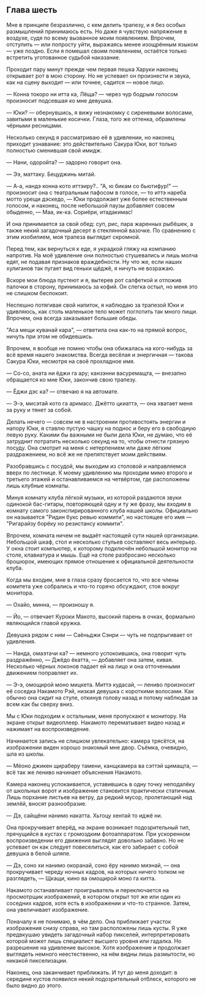 Глава шесть
-----------

Мне в принципе безразлично, с кем делить трапезу, и я без особых размышлений
принимаюсь есть. Но даже я чувствую напряжение в воздухе, судя по всему
вызванное моим появлением. Впрочем, отступить — или попросту уйти, выражаясь
менее изощрённым языком — уже поздно. Если я помешал своим появлением, остаётся
только встретить уготованное судьбой наказание.

Проходит пару минут прежде чем первая пешка Харуки наконец открывает рот в мою
сторону. Но не успевает он произнести и звука, как на сцену выходит — или
точнее, садится — новое лицо.

— Конна токоро ни итта ка, Лёща? — через чур бодрым голосом произносит подсевшая
ко мне девушка.

— Юки? — обернувшись, я вижу незнакомку с сиреневыми волосами, завитыми в
маленькие косички. Глаза, того же оттенка, обрамлены чёрными ресницами.

Несколько секунд я рассматриваю её в удивлении, но наконец приходит узнавание:
это действительно Сакура Юки, вот только полностью сменившая свой имидж.

— Нани, одоройта? — задорно говорит она.

— Ээ, маттаку. Бецуджинь митай.

— А-а, нандэ конна кото иттэиру?.. "А, ю бикам со бьютифур!" — произносит она с
театральным пафосом в голосе, — то иттэ нареба мотто урещи дэскедо, — Юки
продолжает уже более естественным голосом, и наконец, после небольшой паузы
добавляет совсем обыденно, — Маа, ик-ка. Сориёри, итадакимас!

И она принимается за свой обед: суп, рис, пара жаренных рыбёшек, а также некий
загадочный десерт в стеклянной вазочке. По сравнению с этим изобилием, моя
трапеза выглядит скромной.

Перед тем, как вернуться к еде, я украдкой гляжу на компанию напротив. На моё
удивление они полностью стушевались и лишь молча едят, не подавая признаков
враждебности. Ну что же, если наших хулиганов так пугает вид геньки щёджё, я
ничуть не возражаю.

Вскоре мои блюда пустеют и я, вытерев рот салфеткой и отложив палочки в сторону,
принимаюсь за кофий. Он слегка остыл, но меня это не слишком беспокоит.

Неспешно потягивая свой напиток, я наблюдаю за трапезой Юки и удивляюсь, как
столь маленькое тело может поглотить так много пищи. Впрочем, она всегда
заказывает большие обеды.

"Аса мещи куванай кара", — ответила она как-то на прямой вопрос, ничуть при этом
не обидевшись.

Впрочем, я вообще не помню чтобы она обижалась на кого-нибудь за всё время
нашего знакомства. Всегда весёлая и энергичная — такова Сакура Юки, несмотря на
своё прохладное имя.

— Со-со, аната ни ёджи га ару; канзэнни васуремащта, — внезапно обращается ко
мне Юки, закончив свою трапезу.

— Ёджи дэс ка? — отвечаю я на автомате.

— Э-э, мисэтай кото га аримасс. Джётто цкиаттэ, — она хватает меня за руку и
тянет за собой.

Делать нечего — совсем не в настроении противостоять энергии и напору Юки, я
ставлю пустую чашку на поднос и беру его в свободную левую руку. Какими бы
важными не были дела Юки, не думаю, что её затруднит потратить несколько секунд
на то, чтобы отнести грязную посуду. Она смотрит на меня с нетерпением или даже
лёгким раздражением, но всё же не препятствует моим действиям.

Разобравшись с посудой, мы выходим из столовой и направляемся вверх по лестнице.
К моему удивлению мы проходим мимо второго и третьего этажей и останавливаемся
на четвёртом, где расположены лишь клубные комнаты.

Минуя комнату клуба лёгкой музыки, из которой раздаются звуки одинокой
бас-гитары, повторяющей одну и ту же фразу, мы входим в комнату самого
законспирированного клуба нашей школы. Официально он называется "Ридин букс
ревью коммити", но настоящее его имя — "Ригарайзу борёку но резистансу коммити".

Впрочем, комната ничем не выдаёт настоящей сути нашей организации. Небольшой
шкаф, стол и несколько стульев составляют весь интерьер. У окна стоит компьютер,
к которому подключён небольшой монитор на столе, клавиатура и мышь. Ещё на столе
разбросано несколько брошюрок, имеющих прямое отношение к официальной
деятельности клуба.

Когда мы входим, мне в глаза сразу бросается то, что все члены комитета уже
собрались и что-то горячо обсуждают, стоя вокруг монитора.

— Охайо, минна, — произношу я.

— Йо, — отвечает Куроки Макото, высокий парень в очках, формально являющийся
главой кружка.

Девушка рядом с ним — Саёньджи Сэнри — чуть не подпрыгивает от удивления.

— Нанда, омаэтачи ка? — немного успокоившись, она говорит чуть раздражённо, —
Джёдо ёкатта, — добавляет она затем, кивая. Несколько чёрных локонов падает ей
на лицо и она отточенными движением поправляет их.

— Э-э, омощирой моно мицкета. Миттэ кудасай, — лениво произносит её соседка
Накамото Рэй, низкая девушка с короткими волосами. Как обычно она сидит на
стуле, откинув голову назад и потому наблюдая за всем как бы сверху вниз.

Мы с Юки подходим к остальным, меня пропускают к монитору. На экране открыт
видеоплеер. Накамото перематывает видео назад и нажимает на воспроизведение.

Начинается запись не слишком увлекательно: камера трясётся, на изображении виден
хорошо знакомый мне двор. Съёмка, очевидно, шла из школы.

— Мёоно джикен щираберу тамени, канщкамера ва сэттэй щимащта, — всё так же
лениво начинает объяснения Накамото.

Камера наконец успокаивается, уставившись в одну точку неподалёку от школьных
ворот и изображение становится практически статичным. Лишь порхание листьев на
ветру, да редкий мусор, пролетающий над землёй, вносят разнообразие.

— Дэ, сайщёни нанимо накатта. Хьтоцу хентай то иджё ни.

Она прокручивает вперёд, на экране возникает подозрительный тип, прячущийся в
кустах с громоздким фотоаппаратом. При ускоренном воспроизведении его движения
выглядят довольно забавно. Но не успевает он как следует повеселиться, как его
забирает с собой девушка в белой шляпе.

— Дэ, соно хи нанимо окоранай, соно ёру нанимо миэнай, — она прокручивает череду
ночных кадров, на которых ничего толком не разглядеть, — Щкащи, кино ва омощирой
моно га китта.

Накамото останавливает проигрыватель и переключается на просмотрщик изображений,
в котором открыт тот же или один из соседних кадров, хотя есть в изображении и
что-то странное. Затем, она увеличивает изображение.

Поначалу я не понимаю, в чём дело. Она приближает участок изображения снизу
справа, но там расположены лишь кусты. Я уже предвкушаю увидеть загадочный набор
пикселей, интерпретировать которой может лишь специалист высшего уровня или
гадалка. Но разрешение на удивление высокое. Хотя изображение и продолжает
выглядеть немного неестественно, на нём видны лишь размытости, но никакой
пикселизации.

Наконец, она заканчивает приближать. И тут до меня доходит: в середине кустов
появился некий подозрительный отблеск, которого не было видно до этого.
